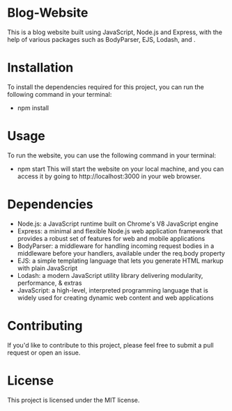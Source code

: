 # Blog-Website

This is a blog website built using JavaScript, Node.js and Express, with the help of various packages such as BodyParser, EJS, Lodash, and .

# Installation
To install the dependencies required for this project, you can run the following command in your terminal:
- npm install
# Usage
To run the website, you can use the following command in your terminal:
- npm start
This will start the website on your local machine, and you can access it by going to http://localhost:3000 in your web browser.

# Dependencies
- Node.js: a JavaScript runtime built on Chrome's V8 JavaScript engine
- Express: a minimal and flexible Node.js web application framework that provides a robust set of features for web and mobile applications
- BodyParser: a middleware for handling incoming request bodies in a middleware before your handlers, available under the req.body property
- EJS: a simple templating language that lets you generate HTML markup with plain JavaScript
- Lodash: a modern JavaScript utility library delivering modularity, performance, & extras
- JavaScript: a high-level, interpreted programming language that is widely used for creating dynamic web content and web applications

# Contributing
If you'd like to contribute to this project, please feel free to submit a pull request or open an issue.

# License
This project is licensed under the MIT license.
